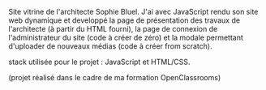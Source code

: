 Site vitrine de l'architecte Sophie Bluel. J'ai avec JavaScript rendu son site web dynamique et developpé la page de présentation des travaux de l'architecte (à partir du HTML fourni), la page de connexion de l'administrateur du site (code à créer de zéro) et la modale permettant d'uploader de nouveaux médias (code à créer from scratch).

stack utilisée pour le projet : JavaScript et HTML/CSS.

(projet réalisé dans le cadre de ma formation OpenClassrooms)
